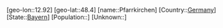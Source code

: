 ﻿---
location: [48.4,12.92]
type: City
tags:
- geo/City


SpocWebEntityId: 33343
isDeleted: false
confidential: public

---
[geo-lon::12.92]
[geo-lat::48.4]
[name::Pfarrkirchen]
[Country::[Germany](geo/Continent/Europe/Germany.md)]
[State::[Bayern](geo/Continent/Europe/Germany/Bayern.md)]
[Population::]
[Unknown::]

